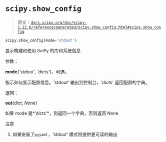 # `scipy.show_config`

> 原文：[`docs.scipy.org/doc/scipy-1.12.0/reference/generated/scipy.show_config.html#scipy.show_config`](https://docs.scipy.org/doc/scipy-1.12.0/reference/generated/scipy.show_config.html#scipy.show_config)

```py
scipy.show_config(mode='stdout')
```

显示构建和使用 SciPy 的库和系统信息

参数：

**mode**{*‘stdout’*, *‘dicts’*}，可选。

指示如何显示配置信息。*‘stdout’* 输出到控制台，*‘dicts’* 返回配置的字典。

返回：

**out**{*dict*, *None*}

如果 mode 是*‘dicts’*，则返回一个字典，否则返回 None

注意

1.  如果安装了`pyyaml`，*‘stdout’* 模式将提供更可读的输出
